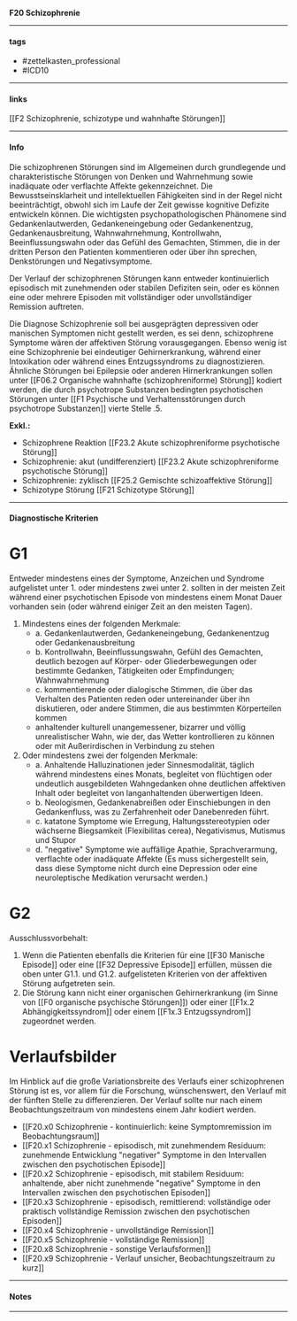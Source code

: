 __F20 Schizophrenie__

___________________________________________
#### tags

- #zettelkasten_professional
- #ICD10 
___________________________________________
#### links

[[F2 Schizophrenie, schizotype und wahnhafte Störungen]]

___________________________________________
#### Info
Die schizophrenen Störungen sind im Allgemeinen durch grundlegende und charakteristische Störungen von Denken und Wahrnehmung sowie inadäquate oder verflachte Affekte gekennzeichnet. Die Bewusstseinsklarheit und intellektuellen Fähigkeiten sind in der Regel nicht beeinträchtigt, obwohl sich im Laufe der Zeit gewisse kognitive Defizite entwickeln können. Die wichtigsten psychopathologischen Phänomene sind Gedankenlautwerden, Gedankeneingebung oder Gedankenentzug, Gedankenausbreitung, Wahnwahrnehmung, Kontrollwahn, Beeinflussungswahn oder das Gefühl des Gemachten, Stimmen, die in der dritten Person den Patienten kommentieren oder über ihn sprechen, Denkstörungen und Negativsymptome.

Der Verlauf der schizophrenen Störungen kann entweder kontinuierlich episodisch mit zunehmenden oder stabilen Defiziten sein, oder es können eine oder mehrere Episoden mit vollständiger oder unvollständiger Remission auftreten.

Die Diagnose Schizophrenie soll bei ausgeprägten depressiven oder manischen Symptomen nicht gestellt werden, es sei denn, schizophrene Symptome wären der affektiven Störung vorausgegangen. Ebenso wenig ist eine Schizophrenie bei eindeutiger Gehirnerkrankung, während einer Intoxikation oder während eines Entzugssyndroms zu diagnostizieren. Ähnliche Störungen bei Epilepsie oder anderen Hirnerkrankungen sollen unter [[F06.2 Organische wahnhafte (schizophreniforme) Störung]] kodiert werden, die durch psychotrope Substanzen bedingten psychotischen Störungen unter [[F1 Psychische und Verhaltensstörungen durch psychotrope Substanzen]] vierte Stelle .5.

__Exkl.:__
- Schizophrene Reaktion [[F23.2 Akute schizophreniforme psychotische Störung]]
- Schizophrenie: akut (undifferenziert) [[F23.2 Akute schizophreniforme psychotische Störung]]
- Schizophrenie: zyklisch [[F25.2 Gemischte schizoaffektive Störung]]
- Schizotype Störung [[F21 Schizotype Störung]]
___________________________________________
#### Diagnostische Kriterien

# G1
Entweder mindestens eines der Symptome, Anzeichen und Syndrome aufgelistet unter 1. oder mindestens zwei unter 2. sollten in der meisten Zeit während einer psychotischen Episode von mindestens einem Monat Dauer vorhanden sein (oder während einiger Zeit an den meisten Tagen).
1. Mindestens eines der folgenden Merkmale:
	- a. Gedankenlautwerden, Gedankeneingebung, Gedankenentzug oder Gedankenausbreitung
	- b. Kontrollwahn, Beeinflussungswahn, Gefühl des Gemachten, deutlich bezogen auf Körper- oder Gliederbewegungen oder bestimmte Gedanken, Tätigkeiten oder Empfindungen; Wahnwahrnehmung
	- c. kommentierende oder dialogische Stimmen, die über das Verhalten des Patienten reden oder untereinander über ihn diskutieren, oder andere Stimmen, die aus bestimmten Körperteilen kommen
	- anhaltender kulturell unangemessener, bizarrer und völlig unrealistischer Wahn, wie der, das Wetter kontrollieren zu können oder mit Außerirdischen in Verbindung zu stehen
2. Oder mindestens zwei der folgenden Merkmale:
	- a. Anhaltende Halluzinationen jeder Sinnesmodalität, täglich während mindestens eines Monats, begleitet von flüchtigen oder undeutlich ausgebildeten Wahngedanken ohne deutlichen affektiven Inhalt oder begleitet von langanhaltenden überwertigen Ideen.
	- b. Neologismen, Gedankenabreißen oder Einschiebungen in den Gedankenfluss, was zu Zerfahrenheit oder Danebenreden führt.
	- c. katatone Symptome wie Erregung, Haltungsstereotypien oder wächserne Biegsamkeit (Flexibilitas cerea), Negativismus, Mutismus und Stupor
	- d. "negative" Symptome wie auffällige Apathie, Sprachverarmung, verflachte oder inadäquate Affekte (Es muss sichergestellt sein, dass diese Symptome nicht durch eine Depression oder eine neuroleptische Medikation verursacht werden.)

# G2
Ausschlussvorbehalt: 
1. Wenn die Patienten ebenfalls die Kriterien für eine [[F30 Manische Episode]] oder eine [[F32 Depressive Episode]] erfüllen, müssen die oben unter G1.1. und G1.2. aufgelisteten Kriterien von der affektiven Störung aufgetreten sein.
2. Die Störung kann nicht einer organischen Gehirnerkrankung (im Sinne von [[F0 organische psychische Störungen]]) oder einer [[F1x.2 Abhängigkeitssyndrom]] oder einem [[F1x.3 Entzugssyndrom]] zugeordnet werden.

# Verlaufsbilder
Im Hinblick auf die große Variationsbreite des Verlaufs einer schizophrenen Störung ist es, vor allem für die Forschung, wünschenswert, den Verlauf mit der fünften Stelle zu differenzieren. Der Verlauf sollte nur nach einem Beobachtungszeitraum von mindestens einem Jahr kodiert werden.
- [[F20.x0 Schizophrenie - kontinuierlich: keine Symptomremission im Beobachtungsraum]]
- [[F20.x1 Schizophrenie - episodisch, mit zunehmendem Residuum: zunehmende Entwicklung "negativer" Symptome in den Intervallen zwischen den psychotischen Episode]]
- [[F20.x2 Schizophrenie - episodisch, mit stabilem Residuum: anhaltende, aber nicht zunehmende "negative" Symptome in den Intervallen zwischen den psychotischen Episoden]]
- [[F20.x3 Schizophrenie - episodisch, remittierend: vollständige oder praktisch vollständige Remission zwischen den psychotischen Episoden]]
- [[F20.x4 Schizophrenie - unvollständige Remission]]
- [[F20.x5 Schizophrenie - vollständige Remission]]
- [[F20.x8 Schizophrenie - sonstige Verlaufsformen]]
- [[F20.x9 Schizophrenie - Verlauf unsicher, Beobachtungszeitraum zu kurz]]
___________________________________________
#### Notes

___________________________________________

